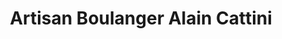 ---
title: "Artisan Boulanger Alain Cattini"
url: /charleville-mezieres/artisan-boulanger-alain-cattini/
shop: Bäckerei
---